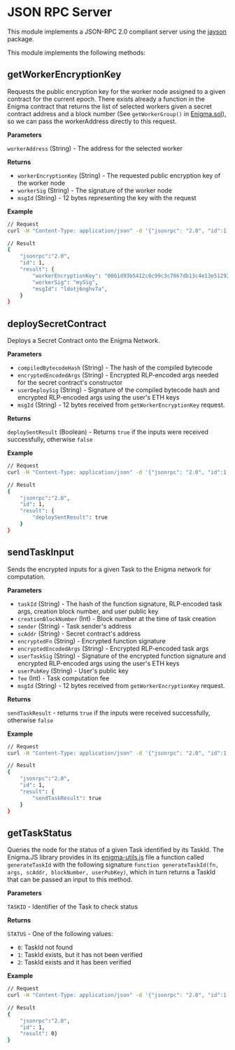 # JSON RPC Server

This module implements a JSON-RPC 2.0 compliant server using the [jayson](https://www.npmjs.com/package/jayson) package.

This module implements the following methods:

## getWorkerEncryptionKey

Requests the public encryption key for the worker node assigned to a given contract for the current epoch. There exists already a function in the Enigma contract that returns the list of selected workers given a secret contract address and a block number (See `getWorkerGroup()` in [Enigma.sol](https://github.com/enigmampc/enigma-contract-internal/blob/master/contracts/Enigma.sol)), so we can pass the workerAddress directly to this request.

**Parameters**

`workerAddress` (String) - The address for the selected worker

**Returns**

- `workerEncryptionKey` (String) - The requested public encryption key of the worker node
- `workerSig` (String) - The signature of the worker node
- `msgId` (String) - 12 bytes representing the key with the request

**Example**

```sh
// Request
curl -H "Content-Type: application/json" -d '{"jsonrpc": "2.0", "id":1, "method":"getWorkerEncryptionKey", "params": {"workerAddress": "0x627306090abaB3A6e1400e9345bC60c78a8BEf57"}}'

// Result
{
	"jsonrpc":"2.0",
	"id": 1,
	"result": {
	    "workerEncryptionKey": "0061d93b5412c0c99c3c7867db13c4e13e51292bd52565d002ecf845bb0cfd8adfa5459173364ea8aff3fe24054cca88581f6c3c5e928097b9d4d47fce12ae47",
	    "workerSig": "mySig",
		"msgId": "ldotj6nghv7a",
	}
}
```

## deploySecretContract

Deploys a Secret Contract onto the Enigma Network.

**Parameters**

- `compiledBytecodeHash` (String) - The hash of the compiled bytecode
- `encryptedEncodedArgs` (String) - Encrypted RLP-encoded args needed for the secret contract's constructor 
- `userDeploySig` (String) - Signature of the compiled bytecode hash and encrypted RLP-encoded args using the user's ETH keys
- `msgId` (String) - 12 bytes received from `getWorkerEncryptionKey` request.

**Returns**

`deploySentResult` (Boolean) - Returns `true` if the inputs were received successfully, otherwise `false`


**Example**

```sh
// Request
curl -H "Content-Type: application/json" -d '{"jsonrpc": "2.0", "id":1, "method":"deploySecretContract", "params": {"compiledBytecodeHash": "0xd8bba960831bacafe85a45f6e29d3d3cb7f61180cce79dc41d47ab6a18e195dc", "encryptedEncodedArgs": "3cf8eb4f23632a59e3e2b21a25c6aa4538fde5253c7b50a10caa948e12ddc83f607790e4a0fb317cff8bde1a8b94f8e0e52741d9", "userDeploySig": "0x5a380b9a7f5982f2b9fa69d952064e82cb4b6b9a718d98142da4b83a43d823455d75a35cc3600ba01fe4aa0f1b140006e98106a112e13e6f676d4bccb7c70cdd1c"}}'

// Result
{
	"jsonrpc":"2.0",
	"id": 1,
	"result": {
	    "deploySentResult": true
	}
}
```

## sendTaskInput

Sends the encrypted inputs for a given Task to the Enigma network for computation.

**Parameters**

- `taskId` (String) - The hash of the function signature, RLP-encoded task args, creation block number, and user public key
- `creationBlockNumber` (Int) - Block number at the time of task creation
- `sender` (String) - Task sender's address
- `scAddr` (String) - Secret contract's address
- `encryptedFn` (String) - Encrypted function signature
- `encryptedEncodedArgs` (String) - Encrypted RLP-encoded task args
- `userTaskSig` (String) - Signature of the encrypted function signature and encrypted RLP-encoded args using the user's ETH keys
- `userPubKey` (String) - User's public key
- `fee` (Int) - Task computation fee
- `msgId` (String) - 12 bytes received from `getWorkerEncryptionKey` request.

**Returns**

`sendTaskResult` - returns `true` if the inputs were received successfully, otherwise `false`

**Example**

```sh
// Request
curl -H "Content-Type: application/json" -d '{"jsonrpc": "2.0", "id":1, "method":"sendTaskInput", "params": {"taskId": "0xdd839d251b7b16d0f52bb05b0ab4290abe0e44dd0044b2627ec7e5ce21815667", "msgId": "kflroej3214n", creationBlockNumber": 4600, "sender": "0x627306090abaB3A6e1400e9345bC60c78a8BEf57", "scAddr": "0x8Fe32172b6648D9BB221760E3DE738902B076099", "encryptedFn": "1a4a67d6ad23c524d99019a3b778fded06185ab9b9f16b4d0ce8e7538d6cb8da5ea032f313baef3272c74ee161ec6f839bfafaf440", "encryptedEncodedArgs": "c346fe01a814be2939b77eb99a02017bb2ab2ca02f8e74854b8cae10c926b0082f8dca7f25afd48f53bcda5fc5dfaccf", "userTaskSig": "0x5b4683d5d14bdccdb1abd8d58582fcd81d074c8f0019dfc0ab39b232baa76f0045c8c2d2ecf3dac00254dd7957881e0aad763579b795980e3c8c0f3203916e771c", "userPubKey": "04f542371d69af8ebe7c8a00bdc5a9d9f39969406d6c1396037ede55515845dda69e42145834e631628c628812d85c805e9da1c56415b32cf99d5ae900f1c1565c", "fee": 300}}'

// Result
{
	"jsonrpc":"2.0",
	"id": 1,
	"result": {
	    "sendTaskResult": true
	}
}
```

## getTaskStatus

Queries the node for the status of a given Task identified by its TaskId. The Enigma.JS library provides in its [enigma-utils.js](https://github.com/enigmampc/enigma-contract-internal/blob/master/enigma-js/src/enigma-utils.js) file a function called `generateTaskId` with the following signature `function generateTaskId(fn, args, scAddr, blockNumber, userPubKey)`, which in turn returns a TaskId that can be passed an input to this method.

**Parameters**

`TASKID` - Identifier of the Task to check status

**Returns**

`STATUS` - One of the following values:
- `0`: TaskId not found
- `1`: TaskId exists, but it has not been verified
- `2`: TaskId exists and it has been verified

**Example**

```sh
// Request
curl -H "Content-Type: application/json" -d '{"jsonrpc": "2.0", "id":1, "method":"getTaskStatus", "params": ["0x9f4d74fc0cfd33501e38684274b65e44315ace570a66fd43315760a0891d5fae"] }'

// Result
{
	"jsonrpc":"2.0",
	"id": 1,
	"result": 0}
}
```

